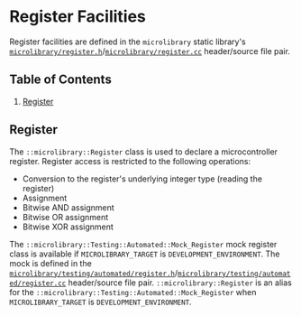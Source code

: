 # Register Facilities

Register facilities are defined in the `microlibrary` static library's
[`microlibrary/register.h`](https://github.com/apcountryman/microlibrary/blob/main/libraries/microlibrary/ANY/ANY/include/microlibrary/register.h)/[`microlibrary/register.cc`](https://github.com/apcountryman/microlibrary/blob/main/libraries/microlibrary/ANY/ANY/source/microlibrary/register.cc)
header/source file pair.

## Table of Contents

1. [Register](#register)

## Register

The `::microlibrary::Register` class is used to declare a microcontroller register.
Register access is restricted to the following operations:
- Conversion to the register's underlying integer type (reading the register)
- Assignment
- Bitwise AND assignment
- Bitwise OR assignment
- Bitwise XOR assignment

The `::microlibrary::Testing::Automated::Mock_Register` mock register class is available
if `MICROLIBRARY_TARGET` is `DEVELOPMENT_ENVIRONMENT`.
The mock is defined in the
[`microlibrary/testing/automated/register.h`](https://github.com/apcountryman/microlibrary/blob/main/libraries/microlibrary/ANY/DEVELOPMENT_ENVIRONMENT/include/microlibrary/testing/automated/register.h)/[`microlibrary/testing/automated/register.cc`](https://github.com/apcountryman/microlibrary/blob/main/libraries/microlibrary/ANY/DEVELOPMENT_ENVIRONMENT/source/microlibrary/testing/automated/register.cc)
header/source file pair.
`::microlibrary::Register` is an alias for the
`::microlibrary::Testing::Automated::Mock_Register` when `MICROLIBRARY_TARGET` is
`DEVELOPMENT_ENVIRONMENT`.
